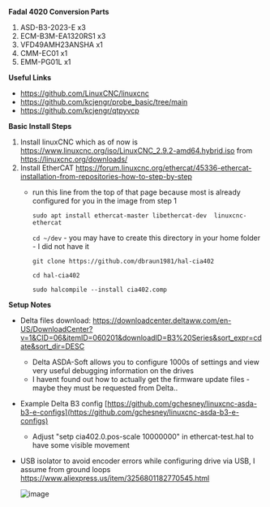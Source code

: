 **Fadal 4020 Conversion Parts**
  1. ASD-B3-2023-E x3
  2. ECM-B3M-EA1320RS1 x3
  3. VFD49AMH23ANSHA x1
  4. CMM-EC01 x1
  5. EMM-PG01L x1

**Useful Links**
* https://github.com/LinuxCNC/linuxcnc
* https://github.com/kcjengr/probe_basic/tree/main
* https://github.com/kcjengr/qtpyvcp
  
**Basic Install Steps**
1. Install linuxCNC which as of now is https://www.linuxcnc.org/iso/LinuxCNC_2.9.2-amd64.hybrid.iso from https://linuxcnc.org/downloads/
2. Install EtherCAT https://forum.linuxcnc.org/ethercat/45336-ethercat-installation-from-repositories-how-to-step-by-step
    * run this line from the top of that page because most is already configured for you in the image from step 1

      ``sudo apt install ethercat-master libethercat-dev  linuxcnc-ethercat``
      
      ``cd ~/dev`` - you may have to create this directory in your home folder - I did not have it
     
      ``git clone https://github.com/dbraun1981/hal-cia402``
     
      ``cd hal-cia402``
     
      ``sudo halcompile --install cia402.comp``

**Setup Notes**

* Delta files download: https://downloadcenter.deltaww.com/en-US/DownloadCenter?v=1&CID=06&itemID=060201&downloadID=B3%20Series&sort_expr=cdate&sort_dir=DESC
  *  Delta ASDA-Soft allows you to configure 1000s of settings and view very useful debugging information on the drives
  * I havent found out how to actually get the firmware update files - maybe they must be requested from Delta..

* Example Delta B3 config [https://github.com/gchesney/linuxcnc-asda-b3-e-configs](https://github.com/gchesney/linuxcnc-asda-b3-e-configs)

  * Adjust "setp cia402.0.pos-scale 10000000" in ethercat-test.hal to have some visible movement

* USB isolator to avoid encoder errors while configuring drive via USB, I assume from ground loops https://www.aliexpress.us/item/3256801182770545.html
  
  ![image](https://github.com/clowrey/LinuxCNC-Fadal4020/assets/6935928/0739d409-364d-4051-bb37-04512a0eb0d1)




